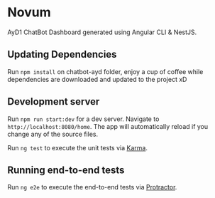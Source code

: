 # Novum

AyD1 ChatBot Dashboard generated using Angular CLI & NestJS.

## Updating Dependencies

Run `npm install` on chatbot-ayd folder, enjoy a cup of coffee while dependencies are downloaded and updated to the project xD


## Development server

Run `npm run start:dev` for a dev server. Navigate to `http://localhost:8080/home`. The app will automatically reload if you change any of the source files.


Run `ng test` to execute the unit tests via [Karma](https://karma-runner.github.io).

## Running end-to-end tests

Run `ng e2e` to execute the end-to-end tests via [Protractor](http://www.protractortest.org/).

